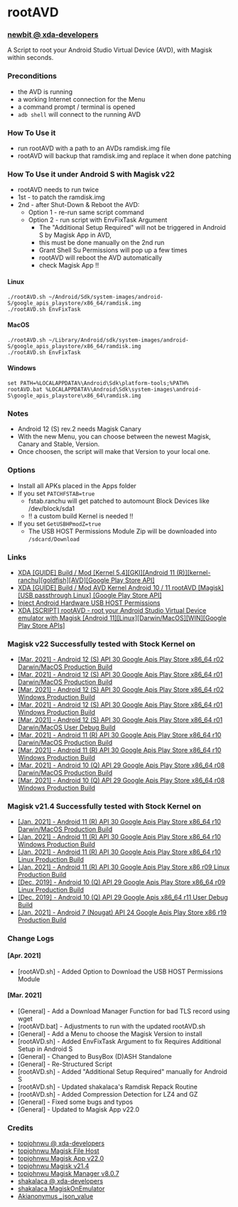 # rootAVD
### [newbit @ xda-developers](https://forum.xda-developers.com/m/newbit.1350876/)
A Script to root your Android Studio Virtual Device (AVD), with Magisk within seconds.

### Preconditions
* the AVD is running
* a working Internet connection for the Menu
* a command prompt / terminal is opened
* `adb shell` will connect to the running AVD

### How To Use it
* run rootAVD with a path to an AVDs ramdisk.img file
* rootAVD will backup that ramdisk.img and replace it when done patching

### How To Use it under Android S with Magisk v22
* rootAVD needs to run twice
* 1st - to patch the ramdisk.img
* 2nd - after Shut-Down & Reboot the AVD:
	* Option 1 - re-run same script command
	* Option 2 - run script with EnvFixTask Argument
		* The "Additional Setup Required" will not be triggered in Android S by Magisk App in AVD,
		* this must be done manually on the 2nd run
		* Grant Shell Su Permissions will pop up a few times
		* rootAVD will reboot the AVD automatically
		* check Magisk App !!

#### Linux
```
./rootAVD.sh ~/Android/Sdk/system-images/android-S/google_apis_playstore/x86_64/ramdisk.img
./rootAVD.sh EnvFixTask
```

#### MacOS
```
./rootAVD.sh ~/Library/Android/sdk/system-images/android-S/google_apis_playstore/x86_64/ramdisk.img
./rootAVD.sh EnvFixTask
```

#### Windows
```
set PATH=%LOCALAPPDATA%\Android\Sdk\platform-tools;%PATH%
rootAVD.bat %LOCALAPPDATA%\Android\Sdk\system-images\android-S\google_apis_playstore\x86_64\ramdisk.img
```

### Notes
* Android 12 (S) rev.2 needs Magisk Canary
* With the new Menu, you can choose between the newest Magisk, Canary and Stable, Version.
* Once choosen, the script will make that Version to your local one.

### Options
* Install all APKs placed in the Apps folder
* If you set `PATCHFSTAB=true`
	* fstab.ranchu will get patched to automount Block Devices like /dev/block/sda1
	* !! a custom build Kernel is needed !!
* If you set `GetUSBHPmodZ=true`
	* The USB HOST Permissions Module Zip will be downloaded into `/sdcard/Download`

### Links
* [XDA [GUIDE] Build / Mod [Kernel 5.4][GKI][Android 11 (R)][kernel-ranchu][goldfish][AVD][Google Play Store API]](https://forum.xda-developers.com/t/guide-build-mod-kernel-5-4-gki-android-11-r-kernel-ranchu-goldfish-avd-google-play-store-api.4220697)
* [XDA [GUIDE] Build / Mod AVD Kernel Android 10 / 11 rootAVD [Magisk] [USB passthrough Linux] [Google Play Store API]](https://forum.xda-developers.com/t/guide-build-mod-avd-kernel-android10-x86_64-29-root-magisk-usb-passthrough-linux.4212719)
* [Inject Android Hardware USB HOST Permissions](https://github.com/newbit1/usbhostpermissons)
* [XDA [SCRIPT] rootAVD - root your Android Studio Virtual Device emulator with Magisk [Android 11][Linux][Darwin/MacOS][WIN][Google Play Store APIs]](https://forum.xda-developers.com/t/script-rootavd-root-your-android-studio-virtual-device-emulator-with-magisk-android-11-linux-darwin-macos-win-google-play-store-apis.4218123)

### Magisk v22 Successfully tested with Stock Kernel on
* [[Mar. 2021] - Android 12 (S) API 30 Google Apis Play Store x86_64 r02 Darwin/MacOS Production Build](https://dl.google.com/android/repository/sys-img/google_apis_playstore/x86_64-S_r02-darwin.zip)
* [[Mar. 2021] - Android 12 (S) API 30 Google Apis Play Store x86_64 r01 Darwin/MacOS Production Build](https://dl.google.com/android/repository/sys-img/google_apis_playstore/x86_64-S_r01-darwin.zip)
* [[Mar. 2021] - Android 12 (S) API 30 Google Apis Play Store x86_64 r02 Windows Production Build](https://dl.google.com/android/repository/sys-img/google_apis_playstore/x86_64-S_r02-windows.zip)
* [[Mar. 2021] - Android 12 (S) API 30 Google Apis Play Store x86_64 r01 Windows Production Build](https://dl.google.com/android/repository/sys-img/google_apis_playstore/x86_64-S_r01-windows.zip)
* [[Mar. 2021] - Android 12 (S) API 30 Google Apis Play Store x86_64 r01 Darwin/MacOS User Debug Build](https://dl.google.com/android/repository/sys-img/google_apis/x86_64-S_r01.zip)
* [[Mar. 2021] - Android 11 (R) API 30 Google Apis Play Store x86_64 r10 Darwin/MacOS Production Build](https://dl.google.com/android/repository/sys-img/google_apis_playstore/x86_64-30_r10-darwin.zip)
* [[Mar. 2021] - Android 11 (R) API 30 Google Apis Play Store x86_64 r10 Windows Production Build](https://dl.google.com/android/repository/sys-img/google_apis_playstore/x86_64-30_r10-windows.zip)
* [[Mar. 2021] - Android 10 (Q) API 29 Google Apis Play Store x86_64 r08 Darwin/MacOS Production Build](https://dl.google.com/android/repository/sys-img/google_apis_playstore/x86_64-29_r08-darwin.zip)
* [[Mar. 2021] - Android 10 (Q) API 29 Google Apis Play Store x86_64 r08 Windows Production Build](https://dl.google.com/android/repository/sys-img/google_apis_playstore/x86_64-29_r08-windows.zip)

### Magisk v21.4 Successfully tested with Stock Kernel on
* [[Jan. 2021] - Android 11 (R) API 30 Google Apis Play Store x86_64 r10 Darwin/MacOS Production Build](https://dl.google.com/android/repository/sys-img/google_apis_playstore/x86_64-30_r10-darwin.zip)
* [[Jan. 2021] - Android 11 (R) API 30 Google Apis Play Store x86_64 r10 Windows Production Build](https://dl.google.com/android/repository/sys-img/google_apis_playstore/x86_64-30_r10-windows.zip)
* [[Jan. 2021] - Android 11 (R) API 30 Google Apis Play Store x86_64 r10 Linux Production Build](https://dl.google.com/android/repository/sys-img/google_apis_playstore/x86_64-30_r10-linux.zip)
* [[Jan. 2021] - Android 11 (R) API 30 Google Apis Play Store x86 r09 Linux Production Build](https://dl.google.com/android/repository/sys-img/google_apis_playstore/x86-30_r09-linux.zip)
* [[Dec. 2019] - Android 10 (Q) API 29 Google Apis Play Store x86_64 r09 Linux Production Build](https://dl.google.com/android/repository/sys-img/google_apis_playstore/x86_64-29_r08-linux.zip)
* [[Dec. 2019] - Android 10 (Q) API 29 Google Apis x86_64 r11 User Debug Build](https://dl.google.com/android/repository/sys-img/google_apis/x86_64-29_r11.zip)
* [[Jan. 2021] - Android  7 (Nougat) API 24 Google Apis Play Store x86 r19 Production Build](https://dl.google.com/android/repository/sys-img/google_apis_playstore/x86-24_r19.zip)

### Change Logs
#### [Apr. 2021]
* [rootAVD.sh] - Added Option to Download the USB HOST Permissions Module
#### [Mar. 2021]
* [General] - Add a Download Manager Function for bad TLS record using wget
* [rootAVD.bat] - Adjustments to run with the updated rootAVD.sh
* [General] - Add a Menu to choose the Magisk Version to install
* [rootAVD.sh] - Added EnvFixTask Argument to fix Requires Additional Setup in Android S
* [General] - Changed to BusyBox (D)ASH Standalone
* [General] - Re-Structured Script
* [rootAVD.sh] - Added "Additional Setup Required" manually for Android S
* [rootAVD.sh] - Updated shakalaca's Ramdisk Repack Routine
* [rootAVD.sh] - Added Compression Detection for LZ4 and GZ
* [General] - Fixed some bugs and typos
* [General] - Updated to Magisk App v22.0

### Credits
* [topjohnwu @ xda-developers](https://forum.xda-developers.com/m/topjohnwu.4470081)
* [topjohnwu Magisk File Host](https://github.com/topjohnwu/magisk-files)
* [topjohnwu Magisk App v22.0](https://github.com/topjohnwu/Magisk/releases/tag/v22.0)
* [topjohnwu Magisk v21.4](https://github.com/topjohnwu/Magisk/releases/tag/v21.4)
* [topjohnwu Magisk Manager v8.0.7](https://github.com/topjohnwu/Magisk/releases/tag/manager-v8.0.7)
* [shakalaca @ xda-developers](https://forum.xda-developers.com/m/shakalaca.1813976)
* [shakalaca MagiskOnEmulator](https://github.com/shakalaca/MagiskOnEmulator)
* [Akianonymus _json_value](https://gist.github.com/cjus/1047794#gistcomment-3313785)
